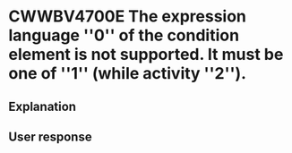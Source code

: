 # CWWBV4700E The expression language ''0'' of the condition element is not supported. It must be one of ''1'' (while activity ''2'').

## Explanation

## User response